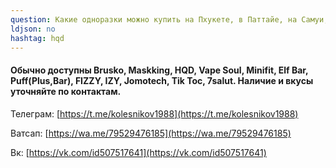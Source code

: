 ```yaml
---
question: Какие одноразки можно купить на Пхукете, в Паттайе, на Самуи, на Пангане и в Бангкоке?
ldjson: no
hashtag: hqd
---
```


#### Обычно доступны Brusko, Maskking, HQD, Vape Soul, Minifit, Elf Bar, Puff(Plus,Bar), FIZZY, IZY, Jomotech, Tik Toc, 7salut. Наличие и вкусы уточняйте по контактам.

Телеграм: [https://t.me/kolesnikov1988](https://t.me/kolesnikov1988)

Ватсап: [https://wa.me/79529476185](https://wa.me/79529476185)

Вк: [https://vk.com/id507517641](https://vk.com/id507517641)
